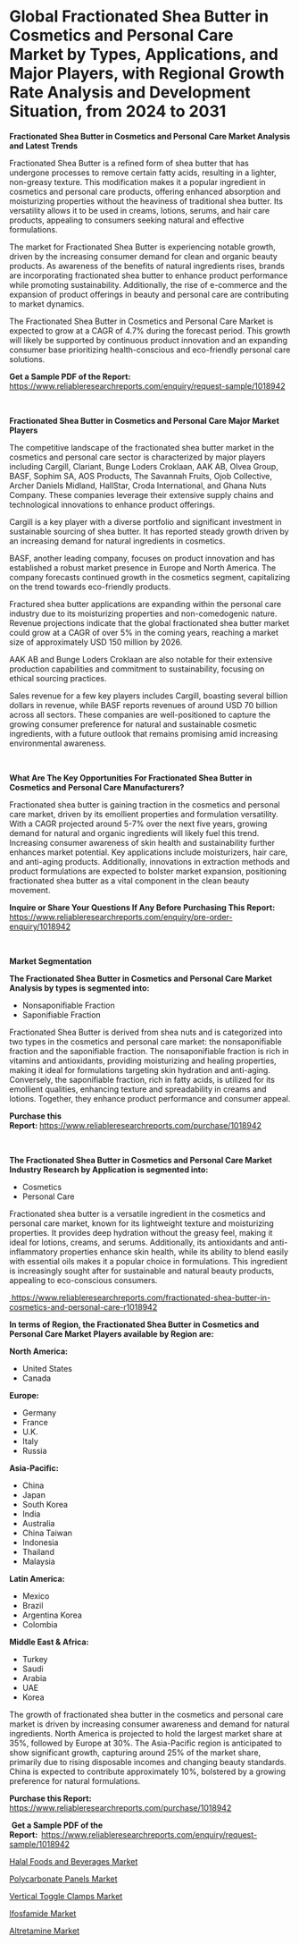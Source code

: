 <p><h1>Global Fractionated Shea Butter in Cosmetics and Personal Care Market by Types, Applications, and Major Players, with Regional Growth Rate Analysis and Development Situation, from 2024 to 2031</h1></p><p><strong>Fractionated Shea Butter in Cosmetics and Personal Care Market Analysis and Latest Trends</strong></p>
<p><p>Fractionated Shea Butter is a refined form of shea butter that has undergone processes to remove certain fatty acids, resulting in a lighter, non-greasy texture. This modification makes it a popular ingredient in cosmetics and personal care products, offering enhanced absorption and moisturizing properties without the heaviness of traditional shea butter. Its versatility allows it to be used in creams, lotions, serums, and hair care products, appealing to consumers seeking natural and effective formulations.</p><p>The market for Fractionated Shea Butter is experiencing notable growth, driven by the increasing consumer demand for clean and organic beauty products. As awareness of the benefits of natural ingredients rises, brands are incorporating fractionated shea butter to enhance product performance while promoting sustainability. Additionally, the rise of e-commerce and the expansion of product offerings in beauty and personal care are contributing to market dynamics.</p><p>The Fractionated Shea Butter in Cosmetics and Personal Care Market is expected to grow at a CAGR of 4.7% during the forecast period. This growth will likely be supported by continuous product innovation and an expanding consumer base prioritizing health-conscious and eco-friendly personal care solutions.</p></p>
<p><strong>Get a Sample PDF of the Report:&nbsp;</strong> <a href="https://www.reliableresearchreports.com/enquiry/request-sample/1018942">https://www.reliableresearchreports.com/enquiry/request-sample/1018942</a></p>
<p>&nbsp;</p>
<p><strong>Fractionated Shea Butter in Cosmetics and Personal Care Major Market Players</strong></p>
<p><p>The competitive landscape of the fractionated shea butter market in the cosmetics and personal care sector is characterized by major players including Cargill, Clariant, Bunge Loders Croklaan, AAK AB, Olvea Group, BASF, Sophim SA, AOS Products, The Savannah Fruits, Ojob Collective, Archer Daniels Midland, HallStar, Croda International, and Ghana Nuts Company. These companies leverage their extensive supply chains and technological innovations to enhance product offerings.</p><p>Cargill is a key player with a diverse portfolio and significant investment in sustainable sourcing of shea butter. It has reported steady growth driven by an increasing demand for natural ingredients in cosmetics.</p><p>BASF, another leading company, focuses on product innovation and has established a robust market presence in Europe and North America. The company forecasts continued growth in the cosmetics segment, capitalizing on the trend towards eco-friendly products.</p><p>Fractured shea butter applications are expanding within the personal care industry due to its moisturizing properties and non-comedogenic nature. Revenue projections indicate that the global fractionated shea butter market could grow at a CAGR of over 5% in the coming years, reaching a market size of approximately USD 150 million by 2026. </p><p>AAK AB and Bunge Loders Croklaan are also notable for their extensive production capabilities and commitment to sustainability, focusing on ethical sourcing practices.</p><p>Sales revenue for a few key players includes Cargill, boasting several billion dollars in revenue, while BASF reports revenues of around USD 70 billion across all sectors. These companies are well-positioned to capture the growing consumer preference for natural and sustainable cosmetic ingredients, with a future outlook that remains promising amid increasing environmental awareness.</p></p>
<p>&nbsp;</p>
<p><strong>What Are The Key Opportunities For Fractionated Shea Butter in Cosmetics and Personal Care Manufacturers?</strong></p>
<p><p>Fractionated shea butter is gaining traction in the cosmetics and personal care market, driven by its emollient properties and formulation versatility. With a CAGR projected around 5-7% over the next five years, growing demand for natural and organic ingredients will likely fuel this trend. Increasing consumer awareness of skin health and sustainability further enhances market potential. Key applications include moisturizers, hair care, and anti-aging products. Additionally, innovations in extraction methods and product formulations are expected to bolster market expansion, positioning fractionated shea butter as a vital component in the clean beauty movement.</p></p>
<p><strong>Inquire or Share Your Questions If Any Before Purchasing This Report:</strong> <a href="https://www.reliableresearchreports.com/enquiry/pre-order-enquiry/1018942">https://www.reliableresearchreports.com/enquiry/pre-order-enquiry/1018942</a></p>
<p>&nbsp;</p>
<p><strong>Market Segmentation</strong></p>
<p><strong>The Fractionated Shea Butter in Cosmetics and Personal Care Market Analysis by types is segmented into:</strong></p>
<p><ul><li>Nonsaponifiable Fraction</li><li>Saponifiable Fraction</li></ul></p>
<p><p>Fractionated Shea Butter is derived from shea nuts and is categorized into two types in the cosmetics and personal care market: the nonsaponifiable fraction and the saponifiable fraction. The nonsaponifiable fraction is rich in vitamins and antioxidants, providing moisturizing and healing properties, making it ideal for formulations targeting skin hydration and anti-aging. Conversely, the saponifiable fraction, rich in fatty acids, is utilized for its emollient qualities, enhancing texture and spreadability in creams and lotions. Together, they enhance product performance and consumer appeal.</p></p>
<p><strong>Purchase this Report:&nbsp;</strong><a href="https://www.reliableresearchreports.com/purchase/1018942">https://www.reliableresearchreports.com/purchase/1018942</a></p>
<p>&nbsp;</p>
<p><strong>The Fractionated Shea Butter in Cosmetics and Personal Care Market Industry Research by Application is segmented into:</strong></p>
<p><ul><li>Cosmetics</li><li>Personal Care</li></ul></p>
<p><p>Fractionated shea butter is a versatile ingredient in the cosmetics and personal care market, known for its lightweight texture and moisturizing properties. It provides deep hydration without the greasy feel, making it ideal for lotions, creams, and serums. Additionally, its antioxidants and anti-inflammatory properties enhance skin health, while its ability to blend easily with essential oils makes it a popular choice in formulations. This ingredient is increasingly sought after for sustainable and natural beauty products, appealing to eco-conscious consumers.</p></p>
<p><a href="https://www.reliableresearchreports.com/fractionated-shea-butter-in-cosmetics-and-personal-care-r1018942">&nbsp;https://www.reliableresearchreports.com/fractionated-shea-butter-in-cosmetics-and-personal-care-r1018942</a></p>
<p><strong>In terms of Region, the Fractionated Shea Butter in Cosmetics and Personal Care Market Players available by Region are:</strong></p>
<p>
    <p> <strong> North America: </strong>
        <ul>
            <li>United States</li>
            <li>Canada</li>
        </ul>
        </p> 
    <p> <strong> Europe: </strong>
        <ul>
            <li>Germany</li>
            <li>France</li>
            <li>U.K.</li>
            <li>Italy</li>
            <li>Russia</li>
        </ul>
        </p> 
    <p> <strong> Asia-Pacific: </strong>
        <ul>
            <li>China</li>
            <li>Japan</li>
            <li>South Korea</li>
            <li>India</li>
            <li>Australia</li>
            <li>China Taiwan</li>
            <li>Indonesia</li>
            <li>Thailand</li>
            <li>Malaysia</li>
        </ul>
        </p> 
    <p> <strong> Latin America: </strong>
        <ul>
            <li>Mexico</li>
            <li>Brazil</li>
            <li>Argentina Korea</li>
            <li>Colombia</li>
        </ul>
        </p> 
    <p> <strong> Middle East & Africa: </strong>
        <ul>
            <li>Turkey</li>
            <li>Saudi</li>
            <li>Arabia</li>
            <li>UAE</li>
            <li>Korea</li>
        </ul>
    </p>
    </p>
<p><p>The growth of fractionated shea butter in the cosmetics and personal care market is driven by increasing consumer awareness and demand for natural ingredients. North America is projected to hold the largest market share at 35%, followed by Europe at 30%. The Asia-Pacific region is anticipated to show significant growth, capturing around 25% of the market share, primarily due to rising disposable incomes and changing beauty standards. China is expected to contribute approximately 10%, bolstered by a growing preference for natural formulations.</p></p>
<p><strong>Purchase this Report: </strong><a href="https://www.reliableresearchreports.com/purchase/1018942">https://www.reliableresearchreports.com/purchase/1018942</a></p>
<p>&nbsp;<strong>Get a Sample PDF of the Report:&nbsp;&nbsp;</strong><a href="https://www.reliableresearchreports.com/enquiry/request-sample/1018942">https://www.reliableresearchreports.com/enquiry/request-sample/1018942</a></p>
<p><strong></strong></p>
<p><p><a href="https://issuu.com/reportprime-2/docs/halal-foods-and-beverages-market-si_1b4abe2e5256e6">Halal Foods and Beverages Market</a></p><p><a href="https://issuu.com/reportprime-2/docs/polycarbonate-panels-market-size-20_0a204a0d9f3a16">Polycarbonate Panels Market</a></p><p><a href="https://medium.com/@ornellwebster/vertical-toggle-clamps-market-industry-landscape-growth-trajectories-and-global-markets-53fdfa1f924b">Vertical Toggle Clamps Market</a></p><p><a href="https://www.linkedin.com/pulse/global-ifosfamide-market-trends-forecasts-strategic-analysis-vdcge?trackingId=N%2FgYJeN2Tsa4zwRUd%2FAZJA%3D%3D">Ifosfamide Market</a></p><p><a href="https://www.linkedin.com/pulse/altretamine-market-revolution-2024-2031-trends-shaping-next-vg8ne?trackingId=VCsjNMCvTNG5M%2FoAM%2FwO9A%3D%3D">Altretamine Market</a></p></p>